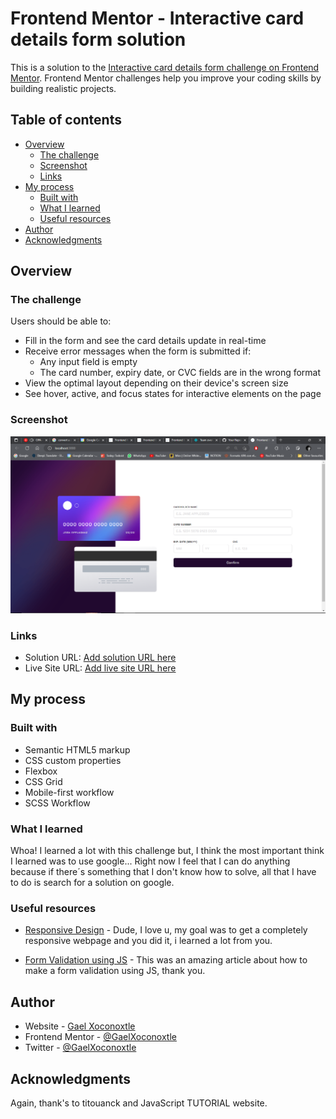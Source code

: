 # Frontend Mentor - Interactive card details form solution

This is a solution to the [Interactive card details form challenge on Frontend Mentor](https://www.frontendmentor.io/challenges/interactive-card-details-form-XpS8cKZDWw). Frontend Mentor challenges help you improve your coding skills by building realistic projects. 

## Table of contents

- [Overview](#overview)
  - [The challenge](#the-challenge)
  - [Screenshot](#screenshot)
  - [Links](#links)
- [My process](#my-process)
  - [Built with](#built-with)
  - [What I learned](#what-i-learned)
  - [Useful resources](#useful-resources)
- [Author](#author)
- [Acknowledgments](#acknowledgments)

## Overview

### The challenge

Users should be able to:

- Fill in the form and see the card details update in real-time
- Receive error messages when the form is submitted if:
  - Any input field is empty
  - The card number, expiry date, or CVC fields are in the wrong format
- View the optimal layout depending on their device's screen size
- See hover, active, and focus states for interactive elements on the page


### Screenshot

![](./screenshot.png)

### Links

- Solution URL: [Add solution URL here](https://your-solution-url.com)
- Live Site URL: [Add live site URL here](https://your-live-site-url.com)

## My process

### Built with

- Semantic HTML5 markup
- CSS custom properties
- Flexbox
- CSS Grid
- Mobile-first workflow
- SCSS Workflow

### What I learned

Whoa! I learned a lot with this challenge but, I think the most important think I learned was to use google... Right now I feel that I can do anything because if there´s something that I don't know how to solve, all that I have to do is search for a solution on google.

### Useful resources

- [Responsive Design](https://github.com/titouanck/Interactive-card-details-form) - Dude, I love u, my goal was to get a completely responsive webpage and you did it, i learned a lot from you.

- [Form Validation using JS](https://www.javascripttutorial.net/javascript-dom/javascript-form-validation/) - This was an amazing article about how to make a form validation using JS, thank you.

## Author

- Website - [Gael Xoconoxtle](https://linktr.ee/X0C0)
- Frontend Mentor - [@GaelXoconoxtle](https://www.frontendmentor.io/profile/GaelXoconoxtle)
- Twitter - [@GaelXoconoxtle](https://twitter.com/GaelXoconoxtle)

## Acknowledgments

Again, thank's to titouanck and JavaScript TUTORIAL website.